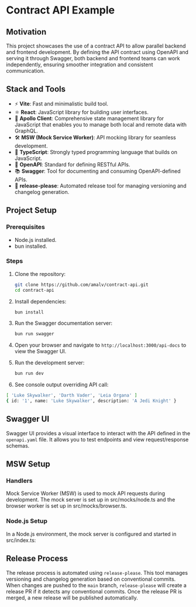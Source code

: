 # Contract API Example

## Motivation
This project showcases the use of a contract API to allow parallel backend and frontend development. By defining the API contract using OpenAPI and serving it through Swagger, both backend and frontend teams can work independently, ensuring smoother integration and consistent communication.

## Stack and Tools
- ⚡️ **Vite**: Fast and minimalistic build tool.
- ⚛️ **React**: JavaScript library for building user interfaces.
- 🚀 **Apollo Client**: Comprehensive state management library for JavaScript that enables you to manage both local and remote data with GraphQL.
- 🛠️ **MSW (Mock Service Worker)**: API mocking library for seamless development.
- 📝 **TypeScript**: Strongly typed programming language that builds on JavaScript.
- 📜 **OpenAPI**: Standard for defining RESTful APIs.
- 📚 **Swagger**: Tool for documenting and consuming OpenAPI-defined APIs.
- 🔄 **release-please**: Automated release tool for managing versioning and changelog generation.

## Project Setup

### Prerequisites
- Node.js installed.
- bun installed.

### Steps
1. Clone the repository:
   ```bash
   git clone https://github.com/amalv/contract-api.git
   cd contract-api
   ```

2. Install dependencies:
   ```bash
   bun install
   ```

3. Run the Swagger documentation server:
   ```bash
   bun run swagger 
   ```

4. Open your browser and navigate to `http://localhost:3000/api-docs` to view the Swagger UI.

5. Run the development server:
   ```sh
   bun run dev
   ```

6. See console output overriding API call:

```sh
[ 'Luke Skywalker', 'Darth Vader', 'Leia Organa' ]
{ id: '1', name: 'Luke Skywalker', description: 'A Jedi Knight' }
```

## Swagger UI
Swagger UI provides a visual interface to interact with the API defined in the `openapi.yaml` file. It allows you to test endpoints and view request/response schemas.

## MSW Setup

### Handlers

Mock Service Worker (MSW) is used to mock API requests during development. The mock server is set up in src/mocks/node.ts and the browser worker is set up in src/mocks/browser.ts.

### Node.js Setup
In a Node.js environment, the mock server is configured and started in src/index.ts:

## Release Process

The release process is automated using `release-please`. This tool manages versioning and changelog generation based on conventional commits. When changes are pushed to the `main` branch, `release-please` will create a release PR if it detects any conventional commits. Once the release PR is merged, a new release will be published automatically.

